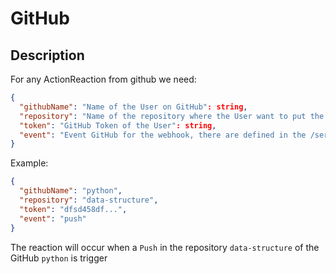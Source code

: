 # GitHub

## Description

For any ActionReaction from github we need:
```json
{
  "githubName": "Name of the User on GitHub": string,
  "repository": "Name of the repository where the User want to put the webhook": string,
  "token": "GitHub Token of the User": string,
  "event": "Event GitHub for the webhook, there are defined in the /services/get route": [string]
}
```
Example:
```json
{
  "githubName": "python",
  "repository": "data-structure",
  "token": "dfsd458df...",
  "event": "push"
}
```
The reaction will occur when a `Push` in the repository `data-structure` of the GitHub `python` is trigger
